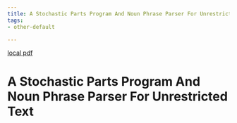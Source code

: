 ```yaml
---
title: A Stochastic Parts Program And Noun Phrase Parser For Unrestricted Text
tags:
- other-default

---
```


[local pdf](../../../pdfs/a-stochastic-parts-program-and-noun-phrase-parser-for-unrestricted-text.pdf)

# A Stochastic Parts Program And Noun Phrase Parser For Unrestricted Text
